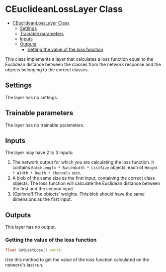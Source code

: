 # CEuclideanLossLayer Class

<!-- TOC -->

- [CEuclideanLossLayer Class](#ceuclideanlosslayer-class)
    - [Settings](#settings)
    - [Trainable parameters](#trainable-parameters)
    - [Inputs](#inputs)
    - [Outputs](#outputs)
        - [Getting the value of the loss function](#getting-the-value-of-the-loss-function)

<!-- /TOC -->

This class implements a layer that calculates a loss function equal to the Euclidean distance between the classes from the network response and the objects belonging to the correct classes.

## Settings

The layer has no settings.

## Trainable parameters

The layer has no trainable parameters.

## Inputs

The layer may have 2 to 3 inputs:

1. The network output for which you are calculating the loss function. It contains `BatchLength * BatchWidth * ListSize` objects, each of `Height * Width * Depth * Channels` size.
2. A blob of the same size as the first input, containing the correct class objects. The loss function will calculate the Euclidean distance between the first and the second input.
3. *[Optional]* The objects' weights. This blob should have the same dimensions as the first input.

## Outputs

This layer has no output.

### Getting the value of the loss function

```c++
float GetLastLoss() const;
```

Use this method to get the value of the loss function calculated on the network's last run.
